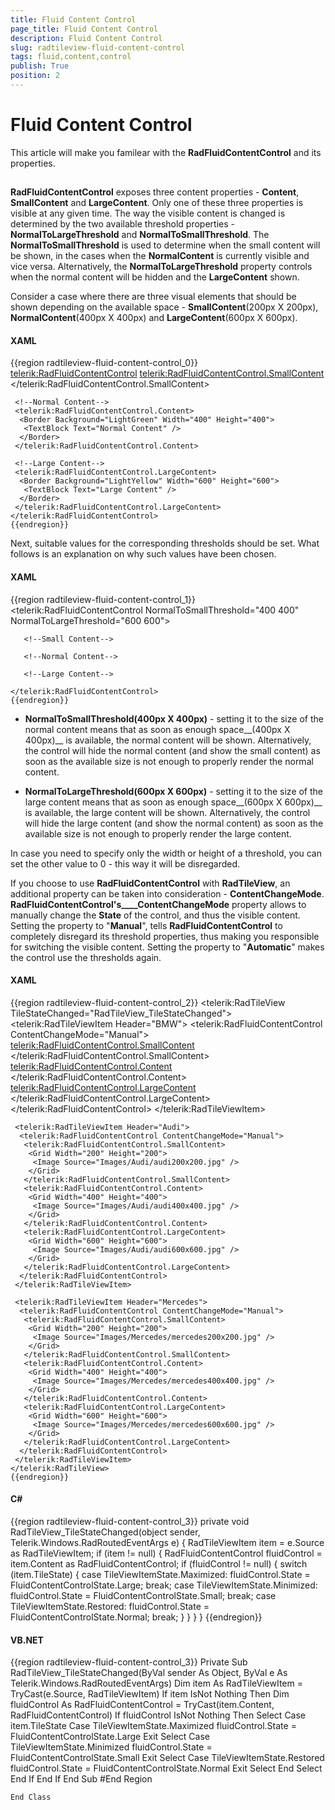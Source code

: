```yaml
---
title: Fluid Content Control
page_title: Fluid Content Control
description: Fluid Content Control
slug: radtileview-fluid-content-control
tags: fluid,content,control
publish: True
position: 2
---
```


# Fluid Content Control



This article will make you familear with the __RadFluidContentControl__ and its properties.
            

## 

__RadFluidContentControl__ exposes three content properties - __Content__, __SmallContent__ and __LargeContent__. Only one of these three properties is visible at any given time. The way the visible content is changed is determined by the two available threshold properties - __NormalToLargeThreshold__ and __NormalToSmallThreshold__. The __NormalToSmallThreshold__ is used to determine when the small content will be shown, in the cases when the __NormalContent__ is currently visible and vice versa. Alternatively, the __NormalToLargeThreshold__ property controls when the normal content will be hidden and the __LargeContent__ shown.
                

Consider a case where there are three visual elements that should be shown depending on the available space - __SmallContent__(200px X 200px), __NormalContent__(400px X 400px) and __LargeContent__(600px X 600px).
                

#### __XAML__

{{region radtileview-fluid-content-control_0}}
	<telerik:RadFluidContentControl>
	 <!--Small Content-->
	 <telerik:RadFluidContentControl.SmallContent>
	  <Border Background="LightBlue" Width="200" Height="200">
	   <TextBlock Text="Small Content" />
	  </Border>
	 </telerik:RadFluidContentControl.SmallContent>
	
	 <!--Normal Content-->
	 <telerik:RadFluidContentControl.Content>
	  <Border Background="LightGreen" Width="400" Height="400">
	   <TextBlock Text="Normal Content" />
	  </Border>
	 </telerik:RadFluidContentControl.Content>
	
	 <!--Large Content-->
	 <telerik:RadFluidContentControl.LargeContent>
	  <Border Background="LightYellow" Width="600" Height="600">
	   <TextBlock Text="Large Content" />
	  </Border>
	 </telerik:RadFluidContentControl.LargeContent>
	</telerik:RadFluidContentControl>
	{{endregion}}



Next, suitable values for the corresponding thresholds should be set. What follows is an explanation on why such values have been chosen.

#### __XAML__

{{region radtileview-fluid-content-control_1}}
	<telerik:RadFluidContentControl NormalToSmallThreshold="400 400" NormalToLargeThreshold="600 600">
	
	   <!--Small Content-->
	
	   <!--Normal Content-->
	
	   <!--Large Content-->
	
	</telerik:RadFluidContentControl>
	{{endregion}}



* __NormalToSmallThreshold(400px X 400px)__ - setting it to the size of the normal content means that as soon as enough space__(400px X 400px)__ is available, the normal content will be shown. Alternatively, the control will hide the normal content (and show the small content) as soon as the available size is not enough to properly render the normal content.
                        

* __NormalToLargeThreshold(600px X 600px)__ - setting it to the size of the large content means that as soon as enough space__(600px X 600px)__ is available, the large content will be shown. Alternatively, the control will hide the large content (and show the normal content) as soon as the available size is not enough to properly render the large content.
                        

In case you need to specify only the width or height of a threshold, you can set the other value to 0 - this way it will be disregarded.

If you choose to use __RadFluidContentControl__ with __RadTileView__, an additional property can be taken into consideration - __ContentChangeMode__. __RadFluidContentControl's____ContentChangeMode__ property allows to manually change the __State__ of the control, and thus the visible content. Setting the property to "__Manual__", tells __RadFluidContentControl__ to completely disregard its threshold properties, thus making you responsible for switching the visible content. Setting the property to "__Automatic__" makes the control use the thresholds again.
                

#### __XAML__

{{region radtileview-fluid-content-control_2}}
	<telerik:RadTileView TileStateChanged="RadTileView_TileStateChanged">
	 <telerik:RadTileViewItem Header="BMW">
	  <telerik:RadFluidContentControl ContentChangeMode="Manual">
	   <telerik:RadFluidContentControl.SmallContent>
	    <Grid Width="200" Height="200">
	     <Image Source="Images/BMW/bmw200x200.jpg" />
	    </Grid>
	   </telerik:RadFluidContentControl.SmallContent>
	   <telerik:RadFluidContentControl.Content>
	    <Grid Width="400" Height="400">
	     <Image Source="Images/BMW/bmw400x400.jpg" />
	    </Grid>
	   </telerik:RadFluidContentControl.Content>
	   <telerik:RadFluidContentControl.LargeContent>
	    <Grid Width="600" Height="600">
	     <Image Source="Images/BMW/bmw600x600.jpg" />
	    </Grid>
	   </telerik:RadFluidContentControl.LargeContent>
	  </telerik:RadFluidContentControl>
	 </telerik:RadTileViewItem>
	
	 <telerik:RadTileViewItem Header="Audi">
	  <telerik:RadFluidContentControl ContentChangeMode="Manual">
	   <telerik:RadFluidContentControl.SmallContent>
	    <Grid Width="200" Height="200">
	     <Image Source="Images/Audi/audi200x200.jpg" />
	    </Grid>
	   </telerik:RadFluidContentControl.SmallContent>
	   <telerik:RadFluidContentControl.Content>
	    <Grid Width="400" Height="400">
	     <Image Source="Images/Audi/audi400x400.jpg" />
	    </Grid>
	   </telerik:RadFluidContentControl.Content>
	   <telerik:RadFluidContentControl.LargeContent>
	    <Grid Width="600" Height="600">
	     <Image Source="Images/Audi/audi600x600.jpg" />
	    </Grid>
	   </telerik:RadFluidContentControl.LargeContent>
	  </telerik:RadFluidContentControl>
	 </telerik:RadTileViewItem>
	
	 <telerik:RadTileViewItem Header="Mercedes">
	  <telerik:RadFluidContentControl ContentChangeMode="Manual">
	   <telerik:RadFluidContentControl.SmallContent>
	    <Grid Width="200" Height="200">
	     <Image Source="Images/Mercedes/mercedes200x200.jpg" />
	    </Grid>
	   </telerik:RadFluidContentControl.SmallContent>
	   <telerik:RadFluidContentControl.Content>
	    <Grid Width="400" Height="400">
	     <Image Source="Images/Mercedes/mercedes400x400.jpg" />
	    </Grid>
	   </telerik:RadFluidContentControl.Content>
	   <telerik:RadFluidContentControl.LargeContent>
	    <Grid Width="600" Height="600">
	     <Image Source="Images/Mercedes/mercedes600x600.jpg" />
	    </Grid>
	   </telerik:RadFluidContentControl.LargeContent>
	  </telerik:RadFluidContentControl>
	 </telerik:RadTileViewItem>
	</telerik:RadTileView>
	{{endregion}}



#### __C#__

{{region radtileview-fluid-content-control_3}}
	private void RadTileView_TileStateChanged(object sender, Telerik.Windows.RadRoutedEventArgs e)
	{
	 RadTileViewItem item = e.Source as RadTileViewItem;
	 if (item != null)
	 {
	  RadFluidContentControl fluidControl = item.Content as RadFluidContentControl;
	  if (fluidControl != null)
	  {
	   switch (item.TileState)
	   {
	    case TileViewItemState.Maximized:
	     fluidControl.State = FluidContentControlState.Large;
	     break;
	    case TileViewItemState.Minimized:
	     fluidControl.State = FluidContentControlState.Small;
	     break;
	    case TileViewItemState.Restored:
	     fluidControl.State = FluidContentControlState.Normal;
	     break;
	   }
	  }
	 }
	}
	{{endregion}}



#### __VB.NET__

{{region radtileview-fluid-content-control_3}}
		Private Sub RadTileView_TileStateChanged(ByVal sender As Object, ByVal e As Telerik.Windows.RadRoutedEventArgs)
			Dim item As RadTileViewItem = TryCast(e.Source, RadTileViewItem)
			If item IsNot Nothing Then
				Dim fluidControl As RadFluidContentControl = TryCast(item.Content, RadFluidContentControl)
				If fluidControl IsNot Nothing Then
					Select Case item.TileState
						Case TileViewItemState.Maximized
							fluidControl.State = FluidContentControlState.Large
							Exit Select
						Case TileViewItemState.Minimized
							fluidControl.State = FluidContentControlState.Small
							Exit Select
						Case TileViewItemState.Restored
							fluidControl.State = FluidContentControlState.Normal
							Exit Select
					End Select
				End If
			End If
		End Sub
	#End Region
	
	End Class


